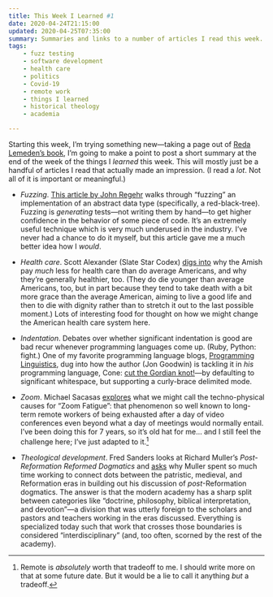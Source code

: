 ```yaml
---
title: This Week I Learned #1
date: 2020-04-24T21:15:00
updated: 2020-04-25T07:35:00
summary: Summaries and links to a number of articles I read this week.
tags:
    - fuzz testing
    - software development
    - health care
    - politics
    - Covid-19
    - remote work
    - things I learned
    - historical theology
    - academia

---
```


Starting this week, I’m trying something new—taking a page out of [Reda Lemeden’s book][rl], I’m going to make a point to post a short summary at the end of the week of the things I *learned* this week. This will mostly just be a handful of articles I read that actually made an impression. (I read a *lot*. Not all of it is important or meaningful.)

- *Fuzzing*. [This article by John Regehr][regehr] walks through “fuzzing” an implementation of an abstract data type (specifically, a red-black-tree). Fuzzing is *generating* tests—not writing them by hand—to get higher confidence in the behavior of some piece of code. It’s an extremely useful technique which is very much underused in the industry. I’ve never had a chance to do it myself, but this article gave me a much better idea how I *would*.

- *Health care*. Scott Alexander (Slate Star Codex) [digs into][ssc] why the Amish pay *much* less for health care than do average Americans, and why they’re generally healthier, too. (They do die younger than average Americans, too, but in part because they tend to take death with a bit more grace than the average American, aiming to live a good life and then to die with dignity rather than to stretch it out to the last possible moment.) Lots of interesting food for thought on how we might change the American health care system here.

- *Indentation*. Debates over whether significant indentation is good are bad recur whenever programming languages come up. (Ruby, Python: fight.) One of my favorite programming language blogs, [Programming Linguistics][pl], dug into how the author (Jon Goodwin) is tackling it in *his* programming language, Cone: [cut the Gordian knot!][cone]—by defaulting to significant whitespace, but supporting a curly-brace delimited mode.

- *Zoom*. Michael Sacasas [explores][sacasas] what we might call the techno-physical causes for “Zoom Fatigue”: that phenomenon so well known to long-term remote workers of being exhausted after a day of video conferences even beyond what a day of meetings would normally entail. I’ve been doing this for 7 years, so it’s old hat for me… and I still feel the challenge here; I’ve just adapted to it.[^remote]

- *Theological development*. Fred Sanders looks at Richard Muller’s <cite>Post-Reformation Reformed Dogmatics</cite> and [asks][sanders] why Muller spent so much time working to connect dots between the patristic, medieval, and Reformation eras in building out his discussion of *post*-Reformation dogmatics. The answer is that the modern academy has a sharp split between categories like “doctrine, philosophy, biblical interpretation, and devotion”—a division that was utterly foreign to the scholars and pastors and teachers working in the eras discussed. Everything is specialized today such that work that crosses those boundaries is considered “interdisciplinary” (and, too often, scorned by the rest of the academy).

[rl]: https://redalemeden.com/microblog/post-1587316560066
[regehr]: https://blog.regehr.org/archives/896
[ssc]: https://slatestarcodex.com/2020/04/20/the-amish-health-care-system/
[pl]: http://pling.jondgoodwin.com/
[cone]: http://pling.jondgoodwin.com/post/significant-indentation/
[sacasas]: https://theconvivialsociety.substack.com/p/a-theory-of-zoom-fatigue
[sanders]: http://scriptoriumdaily.com/why-its-hard-to-trace-trajectories-and-continuities-muller/

[^remote]: Remote is *absolutely* worth that tradeoff to me. I should write more on that at some future date. But it would be a lie to call it anything *but* a tradeoff.